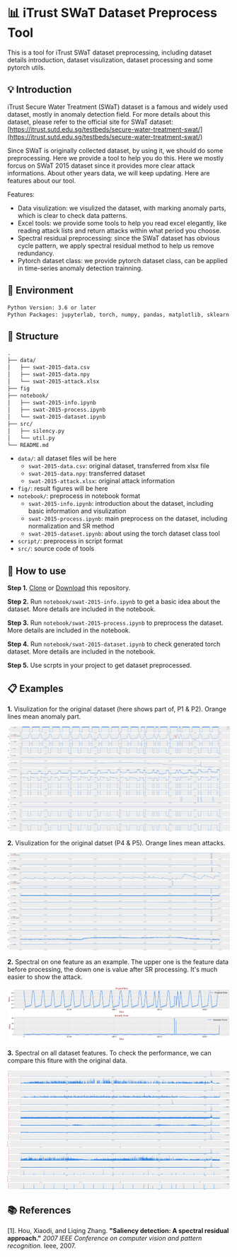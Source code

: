# 📊 iTrust SWaT Dataset Preprocess Tool

This is a tool for iTrust SWaT dataset preprocessing, including dataset details introduction, dataset visulization, dataset processing and some pytorch utils. 

## 💡 Introduction

iTrust Secure Water Treatment (SWaT) dataset is a famous and widely used dataset, mostly in anomaly detection field. For more details about this dataset, please refer to the official site for SWaT dataset: [https://itrust.sutd.edu.sg/testbeds/secure-water-treatment-swat/](https://itrust.sutd.edu.sg/testbeds/secure-water-treatment-swat/)

Since SWaT is originally collected dataset, by using it, we should do some preprocessing. Here we provide a tool to help you do this. Here we mostly forcus on SWaT 2015 dataset since it provides more clear attack informations. About other years data, we will keep updating. Here are features about our tool. 

Features: 

- Data visulization: we visulized the dataset, with marking anomaly parts, which is clear to check data patterns. 
- Excel tools: we provide some tools to help you read excel elegantly, like reading attack lists and return attacks within what period you choose. 
- Spectral residual preprocessing: since the SWaT dataset has obvious cycle pattern, we apply spectral residual method to help us remove redundancy. 
- Pytorch dataset class: we provide pytorch dataset class, can be applied in time-series anomaly detection trainning. 

## 🔧 Environment 

``` 
Python Version: 3.6 or later
Python Packages: jupyterlab, torch, numpy, pandas, matplotlib, sklearn
```

## 📁 Structure

```
.
├── data/
│   ├── swat-2015-data.csv
│   ├── swat-2015-data.npy
│   └── swat-2015-attack.xlsx
├── fig
├── notebook/
│   ├── swat-2015-info.ipynb
│   ├── swat-2015-process.ipynb
│   └── swat-2015-dataset.ipynb
├── src/
│   ├── silency.py
│   └── util.py
└── README.md
```

- `data/`: all dataset files will be here
    - `swat-2015-data.csv`: original dataset, transferred from xlsx file
    - `swat-2015-data.npy`: transferred dataset
    - `swat-2015-attack.xlsx`: original attack information
- `fig/`: result figures will be here
- `notebook/`: preprocess in notebook format
    - `swat-2015-info.ipynb`: introduction about the dataset, including basic information and visulization
    - `swat-2015-process.ipynb`: main preprocess on the dataset, including normalization and SR method
    - `swat-2015-dataset.ipynb`: about using the torch dataset class tool
- `script/`: preprocess in script format
- `src/`: source code of tools 

## 📖 How to use

**Step 1.** [Clone]() or [Download]() this repository.

**Step 2.** Run `notebook/swat-2015-info.ipynb` to get a basic idea about the dataset. More details are included in the notebook. 

**Step 3.** Run `notebook/swat-2015-process.ipynb` to preprocess the dataset. More details are included in the notebook. 

**Step 4.** Run `notebook/swat-2015-dataset.ipynb` to check generated torch dataset. More details are included in the notebook. 

**Step 5.** Use scrpts in your project to get dataset preprocessed. 

## 📋 Examples

**1.** Visulization for the original dataset (here shows part of, P1 & P2). Orange lines mean anomaly part. 

![Visulization for the original dataset](fig/swat-2015-original.png)



**2.** Visulization for the original datset (P4 & P5). Orange lines mean attacks. 

![Original Dataset](fig/swat-2015-original2.png)

**2.** Spectral on one feature as an example. The upper one is the feature data before processing, the down one is value after SR processing. It's much easier to show the attack. 

![SR Sample](fig/swat-2015-sr-sample2.png)

**3.** Spectral on all dataset features. To check the performance, we can compare this fiture with the original data. 

![SR](fig/swat-2015-sr3.png)

## 📚 References

[1]. Hou, Xiaodi, and Liqing Zhang. **"Saliency detection: A spectral residual approach."** *2007 IEEE Conference on computer vision and pattern recognition.* Ieee, 2007.
